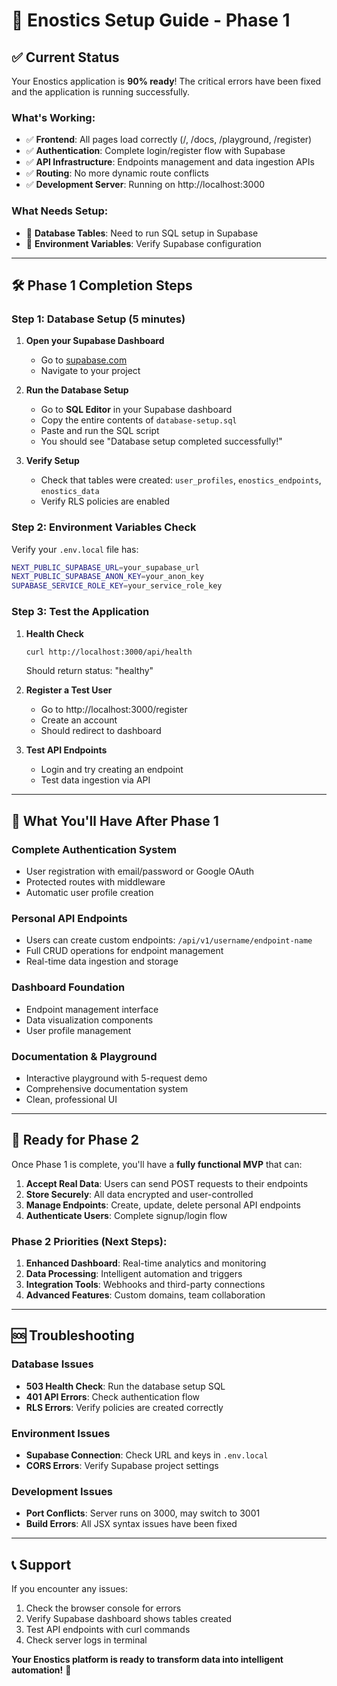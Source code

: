 # 🚀 Enostics Setup Guide - Phase 1

## ✅ Current Status
Your Enostics application is **90% ready**! The critical errors have been fixed and the application is running successfully.

### What's Working:
- ✅ **Frontend**: All pages load correctly (/, /docs, /playground, /register)
- ✅ **Authentication**: Complete login/register flow with Supabase
- ✅ **API Infrastructure**: Endpoints management and data ingestion APIs
- ✅ **Routing**: No more dynamic route conflicts
- ✅ **Development Server**: Running on http://localhost:3000

### What Needs Setup:
- 🔧 **Database Tables**: Need to run SQL setup in Supabase
- 🔧 **Environment Variables**: Verify Supabase configuration

---

## 🛠 Phase 1 Completion Steps

### Step 1: Database Setup (5 minutes)

1. **Open your Supabase Dashboard**
   - Go to [supabase.com](https://supabase.com)
   - Navigate to your project

2. **Run the Database Setup**
   - Go to **SQL Editor** in your Supabase dashboard
   - Copy the entire contents of `database-setup.sql`
   - Paste and run the SQL script
   - You should see "Database setup completed successfully!"

3. **Verify Setup**
   - Check that tables were created: `user_profiles`, `enostics_endpoints`, `enostics_data`
   - Verify RLS policies are enabled

### Step 2: Environment Variables Check

Verify your `.env.local` file has:
```bash
NEXT_PUBLIC_SUPABASE_URL=your_supabase_url
NEXT_PUBLIC_SUPABASE_ANON_KEY=your_anon_key
SUPABASE_SERVICE_ROLE_KEY=your_service_role_key
```

### Step 3: Test the Application

1. **Health Check**
   ```bash
   curl http://localhost:3000/api/health
   ```
   Should return status: "healthy"

2. **Register a Test User**
   - Go to http://localhost:3000/register
   - Create an account
   - Should redirect to dashboard

3. **Test API Endpoints**
   - Login and try creating an endpoint
   - Test data ingestion via API

---

## 🎯 What You'll Have After Phase 1

### **Complete Authentication System**
- User registration with email/password or Google OAuth
- Protected routes with middleware
- Automatic user profile creation

### **Personal API Endpoints**
- Users can create custom endpoints: `/api/v1/username/endpoint-name`
- Full CRUD operations for endpoint management
- Real-time data ingestion and storage

### **Dashboard Foundation**
- Endpoint management interface
- Data visualization components
- User profile management

### **Documentation & Playground**
- Interactive playground with 5-request demo
- Comprehensive documentation system
- Clean, professional UI

---

## 🚀 Ready for Phase 2

Once Phase 1 is complete, you'll have a **fully functional MVP** that can:

1. **Accept Real Data**: Users can send POST requests to their endpoints
2. **Store Securely**: All data encrypted and user-controlled
3. **Manage Endpoints**: Create, update, delete personal API endpoints
4. **Authenticate Users**: Complete signup/login flow

### **Phase 2 Priorities** (Next Steps):
1. **Enhanced Dashboard**: Real-time analytics and monitoring
2. **Data Processing**: Intelligent automation and triggers
3. **Integration Tools**: Webhooks and third-party connections
4. **Advanced Features**: Custom domains, team collaboration

---

## 🆘 Troubleshooting

### Database Issues
- **503 Health Check**: Run the database setup SQL
- **401 API Errors**: Check authentication flow
- **RLS Errors**: Verify policies are created correctly

### Environment Issues
- **Supabase Connection**: Check URL and keys in `.env.local`
- **CORS Errors**: Verify Supabase project settings

### Development Issues
- **Port Conflicts**: Server runs on 3000, may switch to 3001
- **Build Errors**: All JSX syntax issues have been fixed

---

## 📞 Support

If you encounter any issues:
1. Check the browser console for errors
2. Verify Supabase dashboard shows tables created
3. Test API endpoints with curl commands
4. Check server logs in terminal

**Your Enostics platform is ready to transform data into intelligent automation!** 🎉 